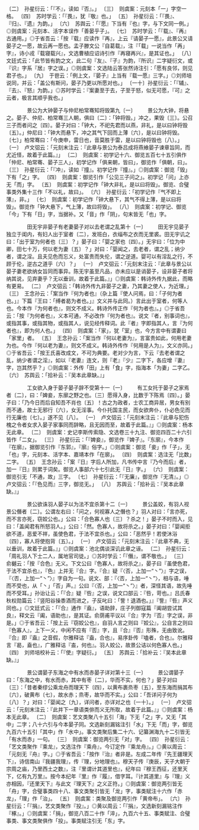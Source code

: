 <!-- { "loadSidebar": true } -->
〔二〕　孙星衍云：「『不』，读如『否』。」
〔三〕　则虞案：元刻本「一」字空一格。
〔四〕　苏时学云：「『畏』，犹『敬』也。」
〔五〕　孙星衍云：「『畏』、『归』、『遗』为韵。」
〔六〕　苏舆云：「『愿』下当有『也』字，与下文同一例。」◎则虞案：元刻本、活字本误作「善晏乎子」。
〔七〕　苏时学云：「『载』、『再』古通用。」◎于省吾云：「按『载』应读作『再』，上云『请晏子一愿』，此景公又请晏子之一愿，故云再一愿也。孟子滕文公『自葛载』，注『「载」一说当作「再」字』，诗小戎『载寝载兴』，文选曹植应诏诗引作『再寝再兴』，是其证也。」
〔八〕　文廷式云：「此节皆有韵之文，此二句『友』、『子』为韵，『所识』二字疑衍文，或『识』字系『居』字之误。」◎则虞案：文选陆云答张然诗注引：「愿有良邻，则见君子也。」
〔九〕　于鬯云：「例上文，『晏子』上当有『载一愿』三字。」◎刘师培说同，并云：「盖公有斯问，晏子乃更以所愿对也。」
〔一十〕孙星衍云：「『辅』、『去』、『怒』为韵。」◎苏时学云：『案妻至于去，子至于怒，似无可愿，『可』之云者，极言其顺乎我也。」



　　　　景公为大钟晏子与仲尼柏常骞知将毁第九〔一〕
　　景公为大钟，将悬之。晏子、仲尼、柏常骞三人朝，俱曰〔二〕：「钟将毁。」冲之，果毁〔三〕。公召三子而者问之〔四〕。晏子对曰：「钟大，不祀先君而以燕，非礼，是以曰钟将毁〔五〕。」仲尼曰：「钟大而悬下，冲之其气下回而上薄〔六〕，是以曰钟将毁。〔七〕」柏常骞曰：「今庚申，雷日也，音莫胜于雷，是以曰钟将毁也〔八〕。」
〔一〕　卢文弨云：「元刻末注云：『此章与景公为泰吕成将燕飨晏子谏章旨同，而尤近怪，故着于此篇。』」
〔二〕　则虞案：初学记十六、御览五百七十五引俱作「仲尼、柏常骞、晏子三人」，初学记作「俱来朝，皆曰」，御览作「俱朝，曰」。
〔三〕　孙星衍云：「『冲』，读如『撞』。初学记作『撞』。」◎则虞案：御览「毁」下有「之」字。
〔四〕　则虞案：御览引作「公见三子问之」。初学记「问」上亦无「而」字。
〔五〕　则虞案：初学记作「钟大非礼，是以曰将毁」。御览、合璧事类外集十三作「不以礼，故曰」。
〔六〕　孙星衍云：「初学记作『气不即上薄』，非。」
〔七〕　则虞案：初学记作「钟大悬下，其气不得上薄，是以曰将毁」。御览作「钟大悬下，气上薄，故曰将毁」。
〔八〕　则虞案：初学记、御览「今」下有「日」字，当据补。又「音」作「阴」，句末皆无「也」字。



　　　　田无宇非晏子有老妻晏子对以去老谓之乱第十〔一〕
　　田无宇见晏子独立于闺内，有妇人出于室者〔二〕，发班白，衣缁布之衣而无里裘。田无宇讥之曰：「出于室为何者也〔三〕？」晏子曰：「婴之家也〔四〕。」无宇曰：「位为中卿，田七十万，何以老为妻〔五〕？」对曰：「婴闻之，去老者，谓之乱；纳少者，谓之淫。且夫见色而忘义，处富贵而失伦，谓之逆道。婴可以有淫乱之行，不顾于伦，逆古之道乎〔六〕？」
〔一〕　卢文弨云：「元刻末注云：『此章与景公以晏子妻老欲纳女旨同而事异。陈无宇虽至凡品，亦未应以是诮晏子，设非晏子者将纳其说，见弃妻乎？无以垂训，故着于此篇。』」◎则虞案：韩诗外传九据此，而略有更易。
〔二〕　卢文弨云：「韩诗外传九非晏子之妻，乃其妻之使人，为近理。」
〔三〕　王念孙云：「案当作『何为者也』（杂上篇『使人问焉，曰：「子何为者也。」』下篇『王曰：「缚者曷为者也。」』文义并与此同。）言此出于室者，何等人也。今本作『为何者也』，则文不成义。韩诗外传正作『何为者也』。」◎于省吾云：「按『为何者也』，义本可通，不必改作『何为者也』。说文『者，别事词也』，或指其事，或指其物，或指其人，说见经传释词。此『者』字即指其人，言『为何者也』，即为何人也。」
〔四〕　则虞案：「家」，犹「室」也，今方言中有谓妻曰「家里」者。
〔五〕　王念孙云：「案当作『何以老妻为』，言富贵如此，何用老妻为也。今作『何以老为妻』，则文不成义。韩诗外传作『何用是人为』，文义亦同。」◎于省吾云：「按王氏喜改成文，不可为典要。老对少为言，下云『去老者谓之乱，纳少者谓之淫』，如以『老妻』连文，则『老』『少』二字下，各应增『妻』字，岂其然乎？」◎则虞案：外传「田」上有「食」字，指海本「为妻」二字乙。
〔六〕　苏舆云：「拾补云：『吴本此章缺。』」



　　　　工女欲入身于晏子晏子辞不受第十一〔一〕
　　有工女托于晏子之家焉者〔二〕，曰：「婢妾，东廓之野之也。〔三〕愿得入身，比数于下陈焉〔四〕。」晏子曰：「乃今日而后自知吾不肖也〔五〕！古之为政者，士农工商异居，男女有别而不通，故士无邪行〔六〕，女无淫事。今仆托国主民，而女欲奔仆，仆必色见而行无廉也〔七〕。」遂不见〔八〕。
〔一〕　卢文弨云：「元刻末注云：『此章与犯伤槐之令者女求入晏子家事同而辞略，且无因而至，故着于此篇。』」◎则虞案：杨本无此章。
〔二〕　则虞案：史记李斯传索隐、文选卷三十九注、御览四百二十六引皆作「二女」。
〔三〕　孙星衍云：「『婢妾』，御览作『婢子』。『东廓』，今本作『在廓』，据御览引作『东郭』，『廓』俗字。」◎则虞案：御览「妾」作「子」，无「也」字，元刻本、活字本、嘉靖本作「在廓」。
〔四〕　则虞案：选注无「比数」二字。
〔五〕　王念孙云：「案『日』字后人所加，凡书传中言『乃今而后』者，加一『日』则累于词矣。御览人事部六十七引此无『日』字。」
〔六〕　则虞案：御览引无「不通，故」三字。
〔七〕　孙星衍云：「『无廉』，御览作『无清』。」◎卢文弨云：「『色见而』三字，御览无。」
〔八〕　苏舆云：「拾补云：『吴本此章缺。』」



　　　　景公欲诛羽人晏子以为法不宜杀第十二〔一〕
　　景公盖姣，有羽人视景公僭者〔二〕。公谓左右曰：「问之，何视寡人之僭也？」羽人对曰：「言亦死，而不言亦死，窃姣公也。」公曰：「合色寡人也〔三〕？杀之！」晏子不时而入，见曰：「盖闻君有所怒羽人。」公曰：「然。色寡人，故将杀之。」晏子对曰：「婴闻拒欲不道，恶爱不祥，虽使色君，于法不宜杀也。」公曰：「恶然乎！若使沐浴〔四〕，寡人将使抱背〔五〕。」
〔一〕　卢文弨云：「元刻末注云：『此章不典，无以垂训，故着于此篇。』」◎则虞案：池北偶谈深讥此章之诬。
〔二〕　孙星衍云：「周礼羽人下士二人，属地官司徒。」◎苏时学云：「『僭』，谓不敬也。」
〔三〕　俞樾云：「按『合色』无义。下文公曰『色寡人，故将杀之』，晏子曰『虽使色君，于法不宜杀也』，『色』上并无『合』字。『合』疑『〈否，上加一“丶”〉』字之误，『〈否，上加一“丶”〉』字自为一句。说文、部：『〈否，上加一“丶”〉，相与语，唾而不受也，从「丶」「否」声。』公曰『〈否，上加一“丶”〉』者，深怪其语，故先唾而不受耳。」孙诒让云：「『合』疑『呰』之误，说文口部云：『呰，苛也。』吕氏春秋权勋篇云：『竖阳谷操黍酒而进之，子反叱曰：「訾！退酒也。」』『訾』『呰』声义同也。」◎文廷式云：「『合』通作『盍』，语助辞，庄子列御寇篇『阖胡尝试其良』，释文云『阖，语助也』，是其证。俞荫甫平议以『合』字为『否』字之误，非是。」◎于省吾云：「按上云『窃姣公也』，自羽人言之则曰『姣公』，公自言之则曰『色寡人』，上下一义，中闲不应有『否』字，且『合』『否』形殊，无由致讹。『合』即『盍』之音假，尔雅释诂『盍，合也』，易序卦传『嗑者，合也』。尔雅释言『曷，盍也』，广雅释诂『盇，何也』。羽人姣公，故景公诘以何色寡人也。」
〔四〕　刘师培校补云：「『使』字疑衍。」
〔五〕　苏舆云：「拾补云：『吴本此章缺。』」



　　　　景公谓晏子东海之中有水而赤晏子详对第十三〔一〕
　　景公谓晏子曰：「东海之中，有水而赤，其中有枣〔二〕，华而不实，何也？」晏子对曰〔三〕：「昔者秦缪公乘龙舟而理天下〔四〕，以黄布裹烝枣〔五〕，至东海而捐其布〔六〕，破黄布〔七〕，故水赤；烝枣，故华而不实。」公曰：「吾详问子何为〔八〕？」对曰：「婴闻之〔九〕，详问者，亦详对之也〔一十〕。」
〔一〕　卢文弨云：「元刻末注云：『此并下一章语类俳而义无所取，故着于此篇。』」◎则虞案：杨本无此章。
〔二〕　则虞案：艺文类聚八十五引「海」下无「之」字，又无「其中」二字；八十六引与今本晏子同。文选新刻漏铭注引「水」下无「而」字，御览九百六十五引「其中」作「水中」。事文类聚后集二十六、记纂渊海九十二引皆无「有水而赤」一句。
〔三〕　则虞案：御览两引无「对」字。
〔四〕　孙星衍云：「艺文类聚作『乘龙』，文选注作『乘舟』，今订定作『乘龙舟』。」◎黄以周云：「元刻无『舟』字。」◎于省吾云：「按作『治』者非是。左成二年传『先王疆理天下』，诗信南山『我疆我理』，传『理，分地理也』。穆天子传『庚辰，天子大朝于宗周之庙，乃里西土之数』，注『里谓计其道里也』，纪年曰『穆王西征，还里天下，亿有九万里』。按今本纪年『里』作『履』，借字耳。『计其道里』与『理』义亦相因，『还里天下』与此文『理天下』之义正符。」◎则虞案：御览两引皆无「舟」字，合璧事类四十八、事文类聚引皆无「龙」字，事类赋注十六作「赤龙」，「理」作「治」。
〔五〕　则虞案：类聚及御览两引作「黄帝布」。
〔六〕　孙星衍云：「『捐』，艺文类聚作『投』。」◎黄以周云：「『捐』，文选新刻漏铭注作『椓』。」◎则虞案：「捐」，御览八百二十作「淬」，九百六十五、事类赋注、合璧事类、事文类聚俱作「投」。事类赋注引无「东」字。
